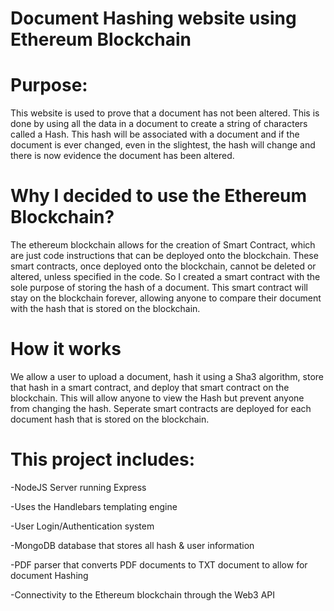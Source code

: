 # Document Hashing website using Ethereum Blockchain

# Purpose:
This website is used to prove that a document has not been altered. This is done by using all the data in a document to create a string of characters called a Hash. This hash will be associated with a document and if the document is ever changed, even in the slightest, the hash will change and there is now evidence the document has been altered. 

# Why I decided to use the Ethereum Blockchain?
The ethereum blockchain allows for the creation of Smart Contract, which are just code instructions that can be deployed onto the blockchain. These smart contracts, once deployed onto the blockchain, cannot be deleted or altered, unless specified in the code. So I created a smart contract with the sole purpose of storing the hash of a document. This smart contract will stay on the blockchain forever, allowing anyone to compare their document with the hash that is stored on the blockchain. 

# How it works
We allow a user to upload a document, hash it using a Sha3 algorithm, store that hash in a smart contract, and deploy that smart contract on the blockchain. This will allow anyone to view the Hash but prevent anyone from changing the hash. Seperate smart contracts are deployed for each document hash that is stored on the blockchain. 

# This project includes:

-NodeJS Server running Express

-Uses the Handlebars templating engine

-User Login/Authentication system

-MongoDB database that stores all hash & user information

-PDF parser that converts PDF documents to TXT document to allow for document Hashing

-Connectivity to the Ethereum blockchain through the Web3 API
